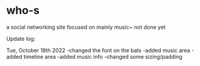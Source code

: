 # who-s
a social networking site focused on mainly music~ not done yet

Update log: 

Tue, October 18th 2022
-changed the font on the bats 
-added music area
-added timeline area
-added music info
-changed some sizing/padding
